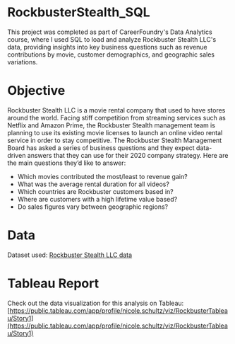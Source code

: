 # RockbusterStealth_SQL
This project was completed as part of CareerFoundry's Data Analytics course, where I used SQL to load and analyze Rockbuster Stealth LLC's data, providing insights into key business questions such as revenue contributions by movie, customer demographics, and geographic sales variations.
# Objective
Rockbuster Stealth LLC is a movie rental company that used to have stores around the world. Facing stiff competition from streaming services such as Netflix and Amazon Prime, the Rockbuster Stealth management team is planning to use its existing movie licenses to launch an online video rental service in order to stay competitive.
The Rockbuster Stealth Management Board has asked a series of business questions and they expect data-driven answers that they can use for their 2020 company strategy. 
Here are the main questions they’d like to answer:
- Which movies contributed the most/least to revenue gain?
- What was the average rental duration for all videos?
- Which countries are Rockbuster customers based in?
- Where are customers with a high lifetime value based?
- Do sales figures vary between geographic regions?
# Data
Dataset used: [Rockbuster Stealth LLC data](http://www.postgresqltutorial.com/wp-content/uploads/2019/05/dvdrental.zip)
# Tableau Report
Check out the data visualization for this analysis on Tableau:
[https://public.tableau.com/app/profile/nicole.schultz/viz/RockbusterTableau/Story1](https://public.tableau.com/app/profile/nicole.schultz/viz/RockbusterTableau/Story1)
